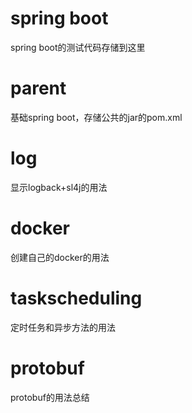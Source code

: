 # spring boot
spring boot的测试代码存储到这里

# parent  
基础spring boot，存储公共的jar的pom.xml

# log  
显示logback+sl4j的用法

# docker
创建自己的docker的用法

# taskscheduling
定时任务和异步方法的用法

# protobuf
protobuf的用法总结